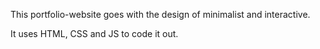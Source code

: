 This portfolio-website goes with the design of minimalist and interactive. 

It uses HTML, CSS and JS to code it out. 
